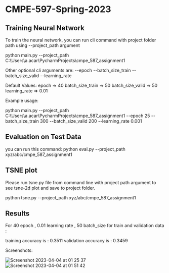 # CMPE-597-Spring-2023

## Training Neural Network
To train the neural network, you can run cli command with project folder path using --project_path argument

python main.py --project_path C:\Users\a.acar\PycharmProjects\cmpe_587_assignment1

Other optional cli arguments are:
--epoch 
--batch_size_train
--batch_size_valid
--learning_rate

Default Values:
epoch => 40
batch_size_train => 50
batch_size_valid => 50
learning_rate => 0.01

Example usage:

python main.py --project_path C:\Users\a.acar\PycharmProjects\cmpe_587_assignment1 --epoch 25 --batch_size_train 300 --batch_size_valid 200 --learning_rate 0.001

## Evaluation on Test Data
you can run this command:
python eval.py --project_path xyz/abc/cmpe_587_assignment1

## TSNE plot
Please run tsne.py file from command line with project path argument to see tsne-2d plot and save to project folder.

python tsne.py --project_path xyz/abc/cmpe_587_assignment1

## Results

For 40 epoch , 0.01 learning rate , 50 batch_size for train and validation data :

training accuracy is : 0.3511 validation accuracy is : 0.3459

Screenshots:

![Screenshot 2023-04-04 at 01 25 37](https://user-images.githubusercontent.com/29437625/229853409-83700245-4115-4f00-b091-7ef6e09ec14e.png)
![Screenshot 2023-04-04 at 01 51 42](https://user-images.githubusercontent.com/29437625/229853426-0de36958-f3bf-4bbf-90a5-1e219c1fcf0f.png)


